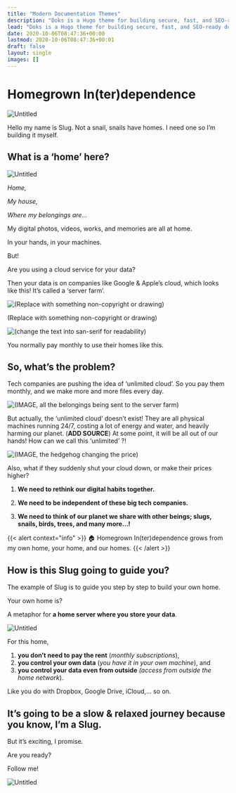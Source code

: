 ```yaml
---
title: "Modern Documentation Themes"
description: "Doks is a Hugo theme for building secure, fast, and SEO-ready documentation websites, which you can easily update and customize."
lead: "Doks is a Hugo theme for building secure, fast, and SEO-ready documentation websites, which you can easily update and customize."
date: 2020-10-06T08:47:36+00:00
lastmod: 2020-10-06T08:47:36+00:01
draft: false
layout: single
images: []
---
```


# Homegrown In(ter)dependence

![Untitled](Untitled-1.png)

Hello my name is Slug. Not a snail, snails have homes. I need one so I’m building it myself.

## What is a ‘home’ here?

![Untitled](Untitled-2.png)

_Home,_

_My house,_

_Where my belongings are…_

My digital photos, videos, works, and memories are all at home.

In your hands, in your machines.

But!

Are you using a cloud service for your data?

Then your data is on companies like Google & Apple’s cloud, which looks like this! It’s called a ‘server farm’.

![(Replace with something non-copyright or drawing)](Untitled-3.png)

(Replace with something non-copyright or drawing)

![(change the text into san-serif for readability)](Untitled-4.png)

You normally pay monthly to use their homes like this.

## So, what’s the problem?

Tech companies are pushing the idea of ‘unlimited cloud’. So you pay them monthly, and we make more and more files every day.

![**(IMAGE, all the belongings being sent to the server farm)** ](Untitled-5.png)

But actually, the ‘unlimited cloud’ doesn’t exist! They are all physical machines running 24/7, costing a lot of energy and water, and heavily harming our planet. (**ADD SOURCE**) At some point, it will be all out of our hands! How can we call this ‘unlimited’ ?!

![**(IMAGE, the hedgehog changing the price)** ](Untitled-6.png)

Also, what if they suddenly shut your cloud down, or make their prices higher?

1. **We need to rethink our digital habits together.**

2. **We need to be independent of these big tech companies.**

3. **We need to think of our planet we share with other beings; slugs, snails, birds, trees, and many more…!**

{{< alert context="info" >}}
🏠 Homegrown In(ter)dependence grows from my own home, your home, and our homes.
{{< /alert >}}

## How is this Slug going to guide you?

The example of Slug is to guide you step by step to build your own home.

Your own home is?

A metaphor for **a home server where you store your data**.

![Untitled](Untitled-7.png)

For this home,

1. **you don’t need to pay the rent** (_monthly subscriptions_),
2. **you control your own data** (_you have it in your own machine_), and
3. **you control your data even from outside** _(access from outside the home network_).

Like you do with Dropbox, Google Drive, iCloud,… so on.

## It’s going to be a slow & relaxed journey because you know, I’m a Slug.

But it’s exciting, I promise.

Are you ready?

Follow me!

![Untitled](Untitled-8.png)
